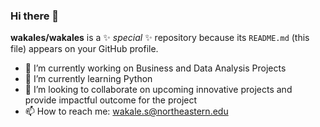 ### Hi there 👋


**wakales/wakales** is a ✨ _special_ ✨ repository because its `README.md` (this file) appears on your GitHub profile.

- 🔭 I’m currently working on Business and Data Analysis Projects
- 🌱 I’m currently learning Python
- 👯 I’m looking to collaborate on upcoming innovative projects and provide impactful outcome for the project
- 📫 How to reach me: wakale.s@northeastern.edu

